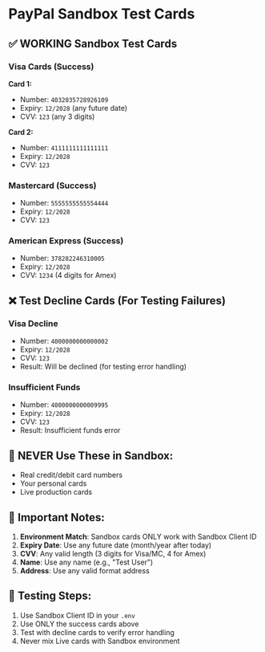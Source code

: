 # PayPal Sandbox Test Cards

## ✅ WORKING Sandbox Test Cards

### Visa Cards (Success)
**Card 1:**
- Number: `4032035728926109`
- Expiry: `12/2028` (any future date)
- CVV: `123` (any 3 digits)

**Card 2:**
- Number: `4111111111111111`
- Expiry: `12/2028`
- CVV: `123`

### Mastercard (Success)
- Number: `5555555555554444`
- Expiry: `12/2028`
- CVV: `123`

### American Express (Success)
- Number: `378282246310005`
- Expiry: `12/2028`
- CVV: `1234` (4 digits for Amex)

## ❌ Test Decline Cards (For Testing Failures)

### Visa Decline
- Number: `4000000000000002`
- Expiry: `12/2028`
- CVV: `123`
- Result: Will be declined (for testing error handling)

### Insufficient Funds
- Number: `4000000000009995`
- Expiry: `12/2028`
- CVV: `123`
- Result: Insufficient funds error

## 🚫 NEVER Use These in Sandbox:
- Real credit/debit card numbers
- Your personal cards
- Live production cards

## 🔧 Important Notes:
1. **Environment Match**: Sandbox cards ONLY work with Sandbox Client ID
2. **Expiry Date**: Use any future date (month/year after today)
3. **CVV**: Any valid length (3 digits for Visa/MC, 4 for Amex)
4. **Name**: Use any name (e.g., "Test User")
5. **Address**: Use any valid format address

## 🧪 Testing Steps:
1. Use Sandbox Client ID in your `.env`
2. Use ONLY the success cards above
3. Test with decline cards to verify error handling
4. Never mix Live cards with Sandbox environment

